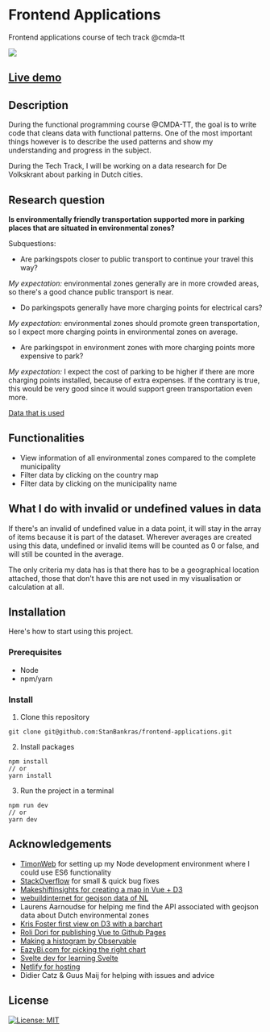 # Frontend Applications
Frontend applications course of tech track @cmda-tt

<img src="./public/img/main.gif?raw=true">

## [Live demo](https://stan-fa.netlify.app/)

## Description

During the functional programming course @CMDA-TT, the goal is to write code that cleans data with functional patterns. One of the most important things however is to describe the used patterns and show my understanding and progress in the subject.

During the Tech Track, I will be working on a data research for De Volkskrant about parking in Dutch cities.

## Research question
**Is environmentally friendly transportation supported more in parking places that are situated in environmental zones?**

Subquestions:

* Are parkingspots closer to public transport to continue your travel this way?

_My expectation:_ environmental zones generally are in more crowded areas, so there's a good chance public transport is near.

* Do parkingspots generally have more charging points for electrical cars?

_My expectation:_ environmental zones should promote green transportation, so I expect more charging points in environmental zones on average.

* Are parkingspot in environment zones with more charging points more expensive to park?

_My expectation:_ I expect the cost of parking to be higher if there are more charging points installed, because of extra expenses. If the contrary is true, this would be very good since it would support green transportation even more.

[Data that is used](https://stan-fa.netlify.app/#footer)

## Functionalities
* View information of all environmental zones compared to the complete municipality
* Filter data by clicking on the country map
* Filter data by clicking on the municipality name

## What I do with invalid or undefined values in data
If there's an invalid of undefined value in a data point, it will stay in the array of items because it is part of the dataset. Wherever averages are created using this data, undefined or invalid items will be counted as 0 or false, and will still be counted in the average.

The only criteria my data has is that there has to be a geographical location attached, those that don't have this are not used in my visualisation or calculation at all.


## Installation
Here's how to start using this project.
### Prerequisites
* Node
* npm/yarn

### Install
1. Clone this repository
```git
git clone git@github.com:StanBankras/frontend-applications.git
```
2. Install packages
```
npm install
// or
yarn install
```
3. Run the project in a terminal
```
npm run dev
// or 
yarn dev
```

## Acknowledgements
* [TimonWeb](https://timonweb.com/javascript/how-to-enable-es6-imports-in-nodejs/) for setting up my Node development environment where I could use ES6 functionality
* [StackOverflow](https://stackoverflow.com/) for small & quick bug fixes
* [Makeshiftinsights for creating a map in Vue + D3](https://makeshiftinsights.com/blog/d3-vue-choropleth/)
* [webuildinternet for geojson data of NL](https://www.webuildinternet.com/articles/2015-07-19-geojson-data-of-the-netherlands/)
* Laurens Aarnoudse for helping me find the API associated with geojson data about Dutch environmental zones
* [Kris Foster first view on D3 with a barchart](https://www.youtube.com/watch?v=BDpBAFvdjYo)
* [Roli Dori for publishing Vue to Github Pages](https://medium.com/@Roli_Dori/deploy-vue-cli-3-project-to-github-pages-ebeda0705fbd)
* [Making a histogram by Observable](https://observablehq.com/@d3/histogram)
* [EazyBi.com for picking the right chart](https://eazybi.com/blog/data_visualization_and_chart_types)
* [Svelte dev for learning Svelte](https://svelte.dev/tutorial/basics)
* [Netlify for hosting](https://www.netlify.com/)
* Didier Catz & Guus Maij for helping with issues and advice

## License
[![License: MIT](https://img.shields.io/badge/License-MIT-yellow.svg)](https://opensource.org/licenses/MIT)
